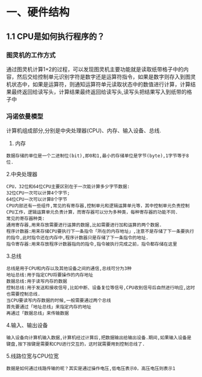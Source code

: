 # 一、硬件结构

## 1.1 CPU是如何执行程序的？

### 图灵机的工作方式

 
通过图灵机计算1+2的过程，可以发现图灵机主要功能就是读取纸带格子中的内容，然后交给控制单元识别字符是数字还是运算符指令，如果是数字则存入到图灵机状态中，如果是运算符，则通知运算符单元读取状态中的数值进行计算，计算结果最终返回给读写头，计算结果最终返回给读写头,读写头把结果写入到纸带的格子中

### 冯诺依曼模型

计算机组成部分,分别是中央处理器(CPU)、内存、输入设备、总线.

1. 内存
```
数据存储的单位是一个二进制位(bit),即0和1,最小的存储单位是字节(byte),1字节等于8位.
```

2.中央处理器
````
CPU，32位和64位CPU主要区别在于一次能计算多少字节数据:
32位CPU一次可以计算4个字节;
64位CPU一次可以计算8个字节
CPU内部还有一些组件,常见的有寄存器,控制单元和逻辑运算单元等，其中控制单元负责控制CPU工作，逻辑运算单元负责计算，而寄存器可以分为多种类，每种寄存器的功能不同.
常见的寄存器种类:
通用寄存器,用来存放需要进行运算的数据,比如需要进行加和运算的两个数据.
程序计数器:用来存储CPU要执行下一条指令「所在的内存地址」,注意不是存储了下一条要执行的指令,此时指令还在内存中,程序计数器只是存储了下一条指令的地址.
指令寄存器:用来存放程序计数器指向的指令,指令被执行完成之前，指令都存储在这里
````
3.总线
```
总线是用于CPU和内存以及其他设备之间的通信,总线可分为3种
地址总线:用于指定CPU将要操作的内存地址
数据总线:用于读写内存的数据
控制总线:用于发送和接收信号,比如中断、设备复位等信号,CPU收到信号后自然进行响应,这时也需要控制总线.
当CPU要读写内存数据的时候,一般需要通过两个总线
首先要通过「地址总线」来指定内存的地址
再通过「数据总线」来传输数据

```
4.输入、输出设备
```
输入设备向计算机输入数据,计算机经过计算后,把数据输出给输出设备.期间,如果输入设备是键盘,按下按键是需要和CPU进行交互的，这时就需要用到控制总线了.
```
5.线路位宽与CPU位宽
```
数据是如何通过线路传输的呢？其实是通过操作电压,低电压表示0，高压电压则表示1
```

